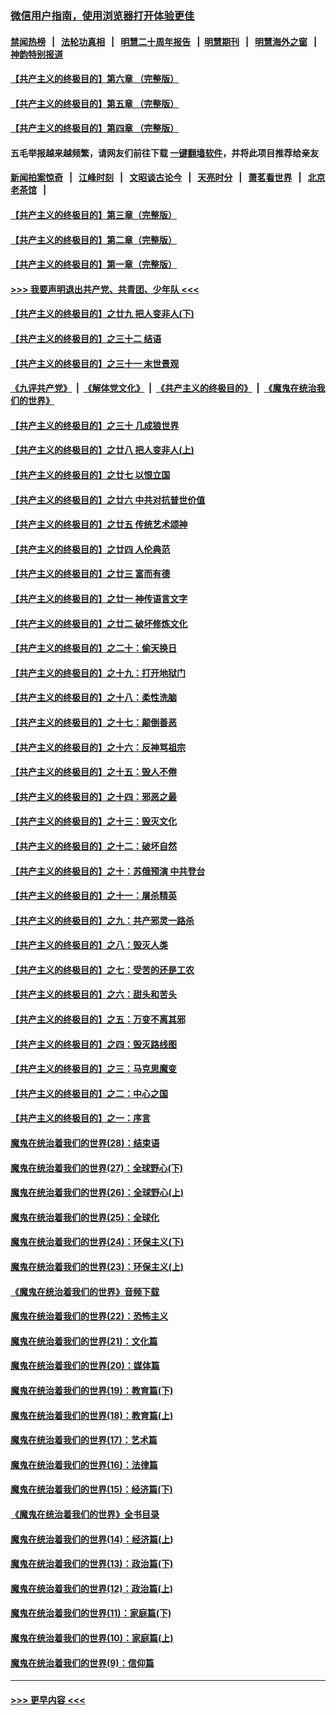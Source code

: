 ### [微信用户指南，使用浏览器打开体验更佳](https://github.com/gfw-breaker/banned-news1/blob/master/indexes/wechat-guide.md?t=0)
#### [禁闻热榜](热点新闻.md?t=0)  &nbsp;&nbsp;|&nbsp;&nbsp; [法轮功真相](https://github.com/gfw-breaker/truth/blob/master/README.md?t=0) &nbsp;&nbsp;|&nbsp;&nbsp; [明慧二十周年报告](https://github.com/gfw-breaker/mh-reports/blob/master/README.md?t=0) &nbsp;&nbsp;|&nbsp;&nbsp;[明慧期刊](https://github.com/gfw-breaker/mh-qikan) &nbsp;&nbsp;|&nbsp;&nbsp; [明慧海外之窗](https://github.com/gfw-breaker/mh-news/blob/master/README.md?t=0) &nbsp;&nbsp;|&nbsp;&nbsp; [神韵特别报道](https://github.com/gfw-breaker/mh-news/blob/master/shenyun.md?t=0)
#### [【共产主义的终极目的】第六章 （完整版）](../pages/nsc422/n11428913.md?t=02120411) 
#### [【共产主义的终极目的】第五章 （完整版）](../pages/nsc422/n11428912.md?t=02120411) 
#### [【共产主义的终极目的】第四章 （完整版）](../pages/nsc422/n11428907.md?t=02120411) 
#### 五毛举报越来越频繁，请网友们前往下载 [一键翻墙软件](https://github.com/gfw-breaker/ssr-accounts)，并将此项目推荐给亲友
#### [新闻拍案惊奇](https://github.com/gfw-breaker/banned-news1/blob/master/pages/link4.md) &nbsp;&nbsp;|&nbsp;&nbsp; [江峰时刻](https://github.com/gfw-breaker/banned-news1/blob/master/pages/link4.md) &nbsp;&nbsp;|&nbsp;&nbsp; [文昭谈古论今](https://github.com/gfw-breaker/banned-news1/blob/master/pages/link4.md) &nbsp;&nbsp;|&nbsp;&nbsp; [天亮时分](https://github.com/gfw-breaker/banned-news1/blob/master/pages/link4.md) &nbsp;&nbsp;|&nbsp;&nbsp; [萧茗看世界](https://github.com/gfw-breaker/banned-news1/blob/master/pages/link4.md) &nbsp;&nbsp;|&nbsp;&nbsp; [北京老茶馆](https://github.com/gfw-breaker/banned-news1/blob/master/pages/link4.md) &nbsp;&nbsp;|&nbsp;&nbsp; 
#### [【共产主义的终极目的】第三章（完整版）](../pages/nsc422/n11428848.md?t=02120411) 
#### [【共产主义的终极目的】第二章（完整版）](../pages/nsc422/n11428831.md?t=02120411) 
#### [【共产主义的终极目的】第一章（完整版）](../pages/nsc422/n11417651.md?t=02120411) 
#### [>>> 我要声明退出共产党、共青团、少年队 <<<](https://github.com/begood0513/goodnews/blob/master/quit/letter.md) 
#### [【共产主义的终极目的】之廿九 把人变非人(下)](../pages/nsc422/n11344140.md?t=02120411) 
#### [【共产主义的终极目的】之三十二 结语](../pages/nsc422/n11360535.md?t=02120411) 
#### [【共产主义的终极目的】之三十一 末世景观](../pages/nsc422/n11351129.md?t=02120411) 
#### [《九评共产党》](https://github.com/begood0513/9ping.md/blob/master/README.md) &nbsp;|&nbsp; [《解体党文化》](../../../../jtdwh.md/blob/master/README.md)  &nbsp;|&nbsp; [《共产主义的终极目的》](../../../../gczydzjmd.md/blob/master/README.md) &nbsp;|&nbsp; [《魔鬼在统治我们的世界》](../../../../mgztzwmdsj.md/blob/master/README.md) 
#### [【共产主义的终极目的】之三十 几成狼世界](../pages/nsc422/n11348280.md?t=02120411) 
#### [【共产主义的终极目的】之廿八 把人变非人(上)](../pages/nsc422/n11340492.md?t=02120411) 
#### [【共产主义的终极目的】之廿七 以恨立国](../pages/nsc422/n11336944.md?t=02120411) 
#### [【共产主义的终极目的】之廿六 中共对抗普世价值](../pages/nsc422/n11324785.md?t=02120411) 
#### [【共产主义的终极目的】之廿五 传统艺术颂神](../pages/nsc422/n11296396.md?t=02120411) 
#### [【共产主义的终极目的】之廿四 人伦典范](../pages/nsc422/n11296397.md?t=02120411) 
#### [【共产主义的终极目的】之廿三 富而有德](../pages/nsc422/n11283598.md?t=02120411) 
#### [【共产主义的终极目的】之廿一 神传语言文字](../pages/nsc422/n11263265.md?t=02120411) 
#### [【共产主义的终极目的】之廿二 破坏修炼文化](../pages/nsc422/n11245728.md?t=02120411) 
#### [【共产主义的终极目的】之二十：偷天换日](../pages/nsc422/n11238846.md?t=02120411) 
#### [【共产主义的终极目的】之十九：打开地狱门](../pages/nsc422/n11206376.md?t=02120411) 
#### [【共产主义的终极目的】之十八：柔性洗脑](../pages/nsc422/n11199994.md?t=02120411) 
#### [【共产主义的终极目的】之十七：颠倒善恶](../pages/nsc422/n11179782.md?t=02120411) 
#### [【共产主义的终极目的】之十六：反神骂祖宗](../pages/nsc422/n11166798.md?t=02120411) 
#### [【共产主义的终极目的】之十五：毁人不倦](../pages/nsc422/n11166792.md?t=02120411) 
#### [【共产主义的终极目的】之十四：邪恶之最](../pages/nsc422/n11150249.md?t=02120411) 
#### [【共产主义的终极目的】之十三：毁灭文化](../pages/nsc422/n11135227.md?t=02120411) 
#### [【共产主义的终极目的】之十二：破坏自然](../pages/nsc422/n11135214.md?t=02120411) 
#### [【共产主义的终极目的】之十：苏俄预演 中共登台](../pages/nsc422/n11118424.md?t=02120411) 
#### [【共产主义的终极目的】之十一：屠杀精英](../pages/nsc422/n11118442.md?t=02120411) 
#### [【共产主义的终极目的】之九：共产邪灵一路杀](../pages/nsc422/n11114139.md?t=02120411) 
#### [【共产主义的终极目的】之八：毁灭人类](../pages/nsc422/n11108503.md?t=02120411) 
#### [【共产主义的终极目的】之七：受苦的还是工农](../pages/nsc422/n11101809.md?t=02120411) 
#### [【共产主义的终极目的】之六：甜头和苦头](../pages/nsc422/n11096971.md?t=02120411) 
#### [【共产主义的终极目的】之五：万变不离其邪](../pages/nsc422/n11091285.md?t=02120411) 
#### [【共产主义的终极目的】之四：毁灭路线图](../pages/nsc422/n11086284.md?t=02120411) 
#### [【共产主义的终极目的】之三：马克思魔变](../pages/nsc422/n11061941.md?t=02120411) 
#### [【共产主义的终极目的】之二：中心之国](../pages/nsc422/n11047728.md?t=02120411) 
#### [【共产主义的终极目的】之一：序言](../pages/nsc422/n11086077.md?t=02120411) 
#### [魔鬼在统治着我们的世界(28)：结束语](../pages/nsc422/n10936246.md?t=02120411) 
#### [魔鬼在统治着我们的世界(27)：全球野心(下)](../pages/nsc422/n10928319.md?t=02120411) 
#### [魔鬼在统治着我们的世界(26)：全球野心(上)](../pages/nsc422/n10900318.md?t=02120411) 
#### [魔鬼在统治着我们的世界(25)：全球化](../pages/nsc422/n10788205.md?t=02120411) 
#### [魔鬼在统治着我们的世界(24)：环保主义(下)](../pages/nsc422/n10695307.md?t=02120411) 
#### [魔鬼在统治着我们的世界(23)：环保主义(上)](../pages/nsc422/n10688613.md?t=02120411) 
#### [《魔鬼在统治着我们的世界》音频下载](../pages/nsc422/n10635553.md?t=02120411) 
#### [魔鬼在统治着我们的世界(22)：恐怖主义](../pages/nsc422/n10614727.md?t=02120411) 
#### [魔鬼在统治着我们的世界(21)：文化篇](../pages/nsc422/n10597706.md?t=02120411) 
#### [魔鬼在统治着我们的世界(20)：媒体篇](../pages/nsc422/n10586579.md?t=02120411) 
#### [魔鬼在统治着我们的世界(19)：教育篇(下)](../pages/nsc422/n10564808.md?t=02120411) 
#### [魔鬼在统治着我们的世界(18)：教育篇(上)](../pages/nsc422/n10526970.md?t=02120411) 
#### [魔鬼在统治着我们的世界(17)：艺术篇](../pages/nsc422/n10499093.md?t=02120411) 
#### [魔鬼在统治着我们的世界(16)：法律篇](../pages/nsc422/n10485969.md?t=02120411) 
#### [魔鬼在统治着我们的世界(15)：经济篇(下)](../pages/nsc422/n10469975.md?t=02120411) 
#### [《魔鬼在统治着我们的世界》全书目录](../pages/nsc422/n10464261.md?t=02120411) 
#### [魔鬼在统治着我们的世界(14)：经济篇(上)](../pages/nsc422/n10457370.md?t=02120411) 
#### [魔鬼在统治着我们的世界(13)：政治篇(下)](../pages/nsc422/n10448270.md?t=02120411) 
#### [魔鬼在统治着我们的世界(12)：政治篇(上)](../pages/nsc422/n10444576.md?t=02120411) 
#### [魔鬼在统治着我们的世界(11)：家庭篇(下)](../pages/nsc422/n10440961.md?t=02120411) 
#### [魔鬼在统治着我们的世界(10)：家庭篇(上)](../pages/nsc422/n10435448.md?t=02120411) 
#### [魔鬼在统治着我们的世界(9)：信仰篇](../pages/nsc422/n10432159.md?t=02120411) 

----
#### [ >>> 更早内容 <<< ](../indexes/nsc422-earlier.md)
